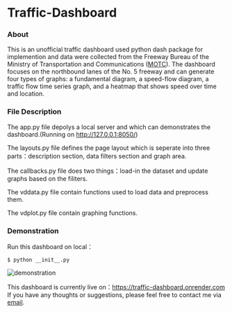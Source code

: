 # Traffic-Dashboard
### About 
This is an unofficial traffic dashboard used python dash package for implemention and data were collected from the Freeway Bureau of the Ministry of Transportation and Communications ([MOTC](https://tisvcloud.freeway.gov.tw/)). The dashboard focuses on the northbound lanes of the No. 5 freeway and can generate four types of graphs: a fundamental diagram, a speed-flow diagram, a traffic flow time series graph, and a heatmap that shows speed over time and location.

### File Description
The app.py file depolys a local server and which can demonstrates the dashboard.(Running on http://127.0.0.1:8050/)

The layouts.py file defines the page layout which is seperate into three parts：description section, data filters section and graph area.

The callbacks.py file does two things：load-in the dataset and update graphs based on the filiters.

The vddata.py file contain functions used to load data and preprocess them.

The vdplot.py file contain graphing functions.

### Demonstration
Run this dashboard on local：
```
$ python __init__.py
```
![demonstration](/assets/Dash_-_Google_Chrome_2023-02-01_21-08-55_AdobeExpress.gif)  

This dashboard is currently live on：https://traffic-dashboard.onrender.com  
If you have any thoughts or suggestions, please feel free to contact me via [email](r08521524@ntu.edu.tw).

